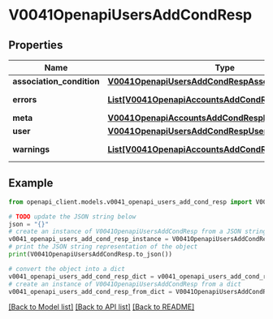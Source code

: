 # V0041OpenapiUsersAddCondResp


## Properties

Name | Type | Description | Notes
------------ | ------------- | ------------- | -------------
**association_condition** | [**V0041OpenapiUsersAddCondRespAssociationCondition**](V0041OpenapiUsersAddCondRespAssociationCondition.md) |  | 
**errors** | [**List[V0041OpenapiAccountsAddCondRespErrorsInner]**](V0041OpenapiAccountsAddCondRespErrorsInner.md) | Query errors | [optional] 
**meta** | [**V0041OpenapiAccountsAddCondRespMeta**](V0041OpenapiAccountsAddCondRespMeta.md) |  | [optional] 
**user** | [**V0041OpenapiUsersAddCondRespUser**](V0041OpenapiUsersAddCondRespUser.md) |  | 
**warnings** | [**List[V0041OpenapiAccountsAddCondRespWarningsInner]**](V0041OpenapiAccountsAddCondRespWarningsInner.md) | Query warnings | [optional] 

## Example

```python
from openapi_client.models.v0041_openapi_users_add_cond_resp import V0041OpenapiUsersAddCondResp

# TODO update the JSON string below
json = "{}"
# create an instance of V0041OpenapiUsersAddCondResp from a JSON string
v0041_openapi_users_add_cond_resp_instance = V0041OpenapiUsersAddCondResp.from_json(json)
# print the JSON string representation of the object
print(V0041OpenapiUsersAddCondResp.to_json())

# convert the object into a dict
v0041_openapi_users_add_cond_resp_dict = v0041_openapi_users_add_cond_resp_instance.to_dict()
# create an instance of V0041OpenapiUsersAddCondResp from a dict
v0041_openapi_users_add_cond_resp_from_dict = V0041OpenapiUsersAddCondResp.from_dict(v0041_openapi_users_add_cond_resp_dict)
```
[[Back to Model list]](../README.md#documentation-for-models) [[Back to API list]](../README.md#documentation-for-api-endpoints) [[Back to README]](../README.md)


